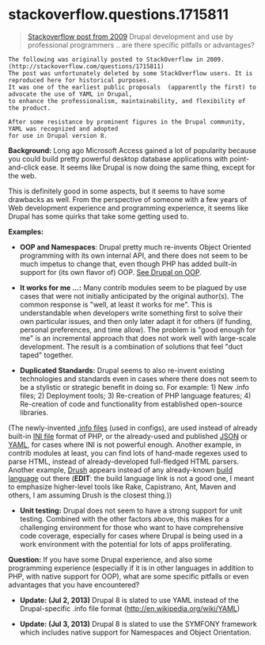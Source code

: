 # stackoverflow.questions.1715811

> [Stackoverflow post from 2009](https://github.com/dreftymac/stackoverflow.questions.1715811/issues/1)
Drupal development and use by professional programmers .. are there specific pitfalls or advantages?

```
The following was originally posted to StackOverflow in 2009. (http://stackoverflow.com/questions/1715811) 
The post was unfortunately deleted by some StackOverflow users. It is reproduced here for historical purposes. 
It was one of the earliest public proposals  (apparently the first) to advocate the use of YAML in Drupal, 
to enhance the professionalism, maintainability, and flexibility of the product.

After some resistance by prominent figures in the Drupal community, YAML was recognized and adopted 
for use in Drupal version 8.
```

**Background:** Long ago Microsoft Access gained a lot of popularity because you could build pretty powerful desktop database applications with point-and-click ease. It seems like Drupal is now doing the same thing, except for the web.

This is definitely good in some aspects, but it seems to have some drawbacks as well. From the perspective of someone with a few years of Web development experience and programming experience, it seems like Drupal has some quirks that take some getting used to.

**Examples:** 

 - **OOP and Namespaces**: Drupal pretty much re-invents Object Oriented programming with its own internal API, and there does not seem to be much impetus to change that, even though PHP has added built-in support for (its own flavor of) OOP. [See Drupal on OOP][1].

 - **It works for me ...:** Many contrib modules seem to be plagued by use cases that were not initially anticipated by the original author(s). The common response is "well, at least it works for me". This is understandable when developers write something first to solve their own particular issues, and then only later adapt it for others (if funding, personal preferences, and time allow). The problem is "good enough for me" is an incremental approach that does not work well with large-scale development. The result is a combination of solutions that feel "duct taped" together. 

 - **Duplicated Standards:** Drupal seems to also re-invent existing technologies and standards even in cases where there does not seem to be a stylistic or strategic benefit in doing so. For example: 1) New .info files; 2) Deployment tools; 3) Re-creation of PHP language features; 4) Re-creation of code and functionality from established open-source libraries.

(The newly-invented [.info files][2] (used in configs), are used instead of already built-in [INI file][3] format of PHP, or the already-used and published [JSON][4a] or [YAML][4b], for cases where INI is not powerful enough. Another example, in contrib modules at least, you can find lots of hand-made regexes used to parse HTML, instead of already-developed full-fledged HTML parsers. Another example, [Drush][5] appears instead of any already-known [build language][6] out there (**EDIT**: the build language link is not a good one, I meant to emphasize higher-level tools like Rake, Capistrano, Ant, Maven and others, I am assuming Drush is the closest thing.))

 - **Unit testing:** Drupal does not seem to have a strong support for unit testing. Combined with the other factors above, this makes for a challenging environment for those who want to have comprehensive code coverage, especially for cases where Drupal is being used in a work environment with the potential for lots of apps proliferating.

**Question:** If you have some Drupal experience, and also some programming experience (especially if it is in other languages in addition to PHP, with native support for OOP), what are some specific pitfalls or even advantages that you have encountered?

- **Update: (Jul 2, 2013)** Drupal 8 is slated to use YAML instead of the Drupal-specific .info file format (http://en.wikipedia.org/wiki/YAML)

- **Update: (Jul 3, 2013)** Drupal 8 is slated to use the SYMFONY framework which includes native support for Namespaces and Object Orientation.

  [1]: http://drupal.org/node/19964
  [2]: http://drupal.org/node/171205
  [3]: http://en.wikipedia.org/wiki/INI_file
  [4a]: http://en.wikipedia.org/wiki/Json
  [4b]: http://en.wikipedia.org/wiki/YAML
  [5]: http://drupal.org/project/drush
  [6]: http://en.wikipedia.org/wiki/List_of_build_automation_software
